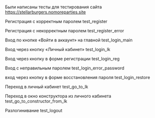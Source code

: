 Были написаны тесты для тестирования сайта https://stellarburgers.nomoreparties.site

Регистрация с корректным паролем
test_register

Регистрация с некорректным паролем
test_register_error

Вход по кнопке «Войти в аккаунт» на главной
test_login_main

Вход через кнопку «Личный кабинет»
test_login_lk

Вход через кнопку в форме регистрации
test_login_reg

Вход с неправильным паролем
test_login_error_password

вход через кнопку в форме восстановления пароля
test_login_restore

Переход в личный кабинет
test_go_to_lk

Переход в окно конструктора из личного кабинета
test_go_to_constructor_from_lk

Разлогинивание
test_logout